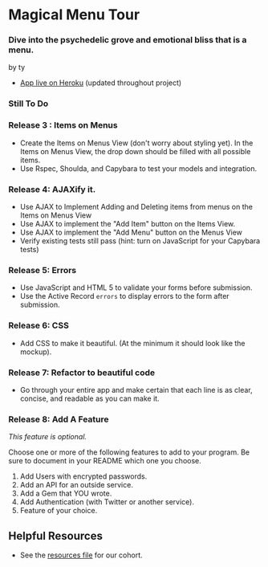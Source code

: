 # Magical Menu Tour

### Dive into the psychedelic grove and emotional bliss that is a menu.

by ty

* [App live on Heroku](http://magical-menu-tour.herokuapp.com/) (updated throughout project)


### Still To Do

### Release 3 : Items on Menus

* Create the Items on Menus View (don't worry about styling yet).  In the Items on Menus View, the drop down should be filled with all possible items.
* Use Rspec, Shoulda, and Capybara to test your models and integration.

### Release 4: AJAXify it.
* Use AJAX to Implement Adding and Deleting items from menus on the Items on Menus View
* Use AJAX to implement the "Add Item" button on the Items View.
* Use AJAX to implement the "Add Menu" button on the Menus View
* Verify existing tests still pass (hint: turn on JavaScript for your Capybara tests)

### Release 5: Errors
* Use JavaScript and HTML 5 to validate your forms before submission.
* Use the Active Record `errors` to display errors to the form after submission.

### Release 6: CSS
* Add CSS to make it beautiful.  (At the minimum it should look like the mockup).

### Release 7: Refactor to beautiful code
* Go through your entire app and make certain that each line is as clear, concise, and readable as you can make it.

### Release 8: Add A Feature
_This feature is optional._

Choose one or more of the following features to add to your program.  Be sure to document in your README which one you choose.

1. Add Users with encrypted passwords.
1. Add an API for an outside service.
1. Add a Gem that YOU wrote.
1. Add Authentication (with Twitter or another service).
1. Feature of your choice.

## Helpful Resources
* See the [resources file](https://github.com/fox-squirrels-2013/phase-2-guide/blob/master/resources.md) for our cohort.